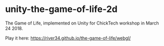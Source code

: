 # unity-the-game-of-life-2d
The Game of Life, implemented on Unity for ChickTech workshop in March 24 2018.

Play it here: https://river34.github.io/the-game-of-life/webgl/
